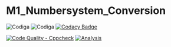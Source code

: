 # M1_Numbersystem_Conversion

![Codiga](https://api.codiga.io/project/32260/score/svg)
![Codiga](https://api.codiga.io/project/32260/status/svg)
[![Codacy Badge](https://app.codacy.com/project/badge/Grade/dafd73f66c084b20a2edc2361b4a2a00)](https://www.codacy.com/gh/Bhanuprasnth/M1_Numbersystem_Conversion/dashboard?utm_source=github.com&amp;utm_medium=referral&amp;utm_content=Bhanuprasnth/M1_Numbersystem_Conversion&amp;utm_campaign=Badge_Grade)


[![Code Quality - Cppcheck](https://github.com/Bhanuprasnth/M1_Numbersystem_Conversion/actions/workflows/c-cpp.yml/badge.svg)](https://github.com/Bhanuprasnth/M1_Numbersystem_Conversion/actions/workflows/c-cpp.yml)
[![Analysis](https://github.com/Bhanuprasnth/M1_Numbersystem_Conversion/actions/workflows/analysis.yml/badge.svg)](https://github.com/Bhanuprasnth/M1_Numbersystem_Conversion/actions/workflows/analysis.yml)
